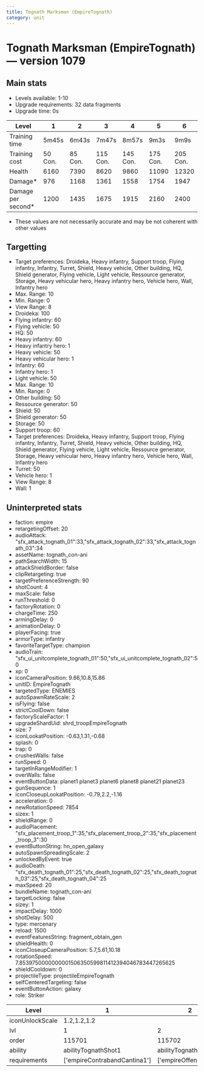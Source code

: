 ```yaml
---
title: Tognath Marksman (EmpireTognath)
category: unit
---
```


# Tognath Marksman (EmpireTognath) — version 1079

## Main stats

  * Levels available: 1-10
  * Upgrade requirements: 32 data fragments
  * Upgrade time: 0s

|Level             |1      |2      |3       |4       |5       |6       |7       |8       |9       |10      |
|------------------|-------|-------|--------|--------|--------|--------|--------|--------|--------|--------|
|Training time     |5m45s  |6m43s  |7m47s   |8m57s   |9m3s    |9m9s    |9m15s   |9m21s   |9m27s   |9m33s   |
|Training cost     |50 Con.|85 Con.|115 Con.|145 Con.|175 Con.|205 Con.|235 Con.|265 Con.|295 Con.|325 Con.|
|Health            |6160   |7390   |8620    |9860    |11090   |12320   |13550   |14780   |16020   |18480   |
|Damage*           |976    |1168   |1361    |1558    |1754    |1947    |2144    |2336    |2529    |2918    |
|Damage per second*|1200   |1435   |1675    |1915    |2160    |2400    |2640    |2875    |3115    |3590    |

* These values are not necessarily accurate and may be not coherent with other values

## Targetting

  * Target preferences: Droideka, Heavy infantry, Support troop, Flying infantry, Infantry, Turret, Shield, Heavy vehicle, Other building, HQ, Shield generator, Flying vehicle, Light vehicle, Ressource generator, Storage, Heavy vehicular hero, Heavy infantry hero, Vehicle hero, Wall, Infantry hero
  * Max. Range: 10
  * Min. Range: 0
  * View Range: 8
  * Droideka: 100
  * Flying infantry: 60
  * Flying vehicle: 50
  * HQ: 50
  * Heavy infantry: 60
  * Heavy infantry hero: 1
  * Heavy vehicle: 50
  * Heavy vehicular hero: 1
  * Infantry: 60
  * Infantry hero: 1
  * Light vehicle: 50
  * Max. Range: 10
  * Min. Range: 0
  * Other building: 50
  * Ressource generator: 50
  * Shield: 50
  * Shield generator: 50
  * Storage: 50
  * Support troop: 60
  * Target preferences: Droideka, Heavy infantry, Support troop, Flying infantry, Infantry, Turret, Shield, Heavy vehicle, Other building, HQ, Shield generator, Flying vehicle, Light vehicle, Ressource generator, Storage, Heavy vehicular hero, Heavy infantry hero, Vehicle hero, Wall, Infantry hero
  * Turret: 50
  * Vehicle hero: 1
  * View Range: 8
  * Wall: 1

## Uninterpreted stats

  * faction: empire
  * retargetingOffset: 20
  * audioAttack: "sfx_attack_tognath_01":33,"sfx_attack_tognath_02":33,"sfx_attack_tognath_03":34
  * assetName: tognath_con-ani
  * pathSearchWidth: 15
  * attackShieldBorder: false
  * clipRetargeting: true
  * targetPreferenceStrength: 90
  * shotCount: 4
  * maxScale: false
  * runThreshold: 0
  * factoryRotation: 0
  * chargeTime: 250
  * armingDelay: 0
  * animationDelay: 0
  * playerFacing: true
  * armorType: infantry
  * favoriteTargetType: champion
  * audioTrain: "sfx_ui_unitcomplete_tognath_01":50,"sfx_ui_unitcomplete_tognath_02":50
  * xp: 0
  * iconCameraPosition: 9.66,10.8,15.86
  * unitID: EmpireTognath
  * targetedType: ENEMIES
  * autoSpawnRateScale: 2
  * isFlying: false
  * strictCoolDown: false
  * factoryScaleFactor: 1
  * upgradeShardUid: shrd_troopEmpireTognath
  * size: 7
  * iconLookatPosition: -0.63,1.31,-0.68
  * splash: 0
  * trap: 0
  * crushesWalls: false
  * runSpeed: 0
  * targetInRangeModifier: 1
  * overWalls: false
  * eventButtonData: planet1 planet3 planet6 planet8 planet21 planet23
  * gunSequence: 1
  * iconCloseupLookatPosition: -0.79,2.2,-1.16
  * acceleration: 0
  * newRotationSpeed: 7854
  * sizex: 1
  * shieldRange: 0
  * audioPlacement: "sfx_placement_troop_1":35,"sfx_placement_troop_2":35,"sfx_placement_troop_3":30
  * eventButtonString: hn_open_galaxy
  * autoSpawnSpreadingScale: 2
  * unlockedByEvent: true
  * audioDeath: "sfx_death_tognath_01":25,"sfx_death_tognath_02":25,"sfx_death_tognath_03":25,"sfx_death_tognath_04":25
  * maxSpeed: 20
  * bundleName: tognath_con-ani
  * targetLocking: false
  * sizey: 1
  * impactDelay: 1000
  * shotDelay: 500
  * type: mercenary
  * reload: 1500
  * eventFeaturesString: fragment_obtain_gen
  * shieldHealth: 0
  * iconCloseupCameraPosition: 5.7,5.61,10.18
  * rotationSpeed: 7.8539750000000001506350599811412394046783447265625
  * shieldCooldown: 0
  * projectileType: projectileEmpireTognath
  * selfCenteredTargeting: false
  * eventButtonAction: galaxy
  * role: Striker

|Level          |1                           |2                    |3                    |4                    |5                    |6                    |7                    |8                    |9                    |10                    |
|---------------|----------------------------|---------------------|---------------------|---------------------|---------------------|---------------------|---------------------|---------------------|---------------------|----------------------|
|iconUnlockScale|1.2,1.2,1.2                 |                     |                     |                     |                     |                     |                     |                     |                     |                      |
|lvl            |1                           |2                    |3                    |4                    |5                    |6                    |7                    |8                    |9                    |10                    |
|order          |115701                      |115702               |115703               |115704               |115705               |115706               |115707               |115708               |115709               |115710                |
|ability        |abilityTognathShot1         |abilityTognathShot2  |abilityTognathShot3  |abilityTognathShot4  |abilityTognathShot5  |abilityTognathShot6  |abilityTognathShot7  |abilityTognathShot8  |abilityTognathShot9  |abilityTognathShot10  |
|requirements   |['empireContrabandCantina1']|['empireOffenseLab2']|['empireOffenseLab3']|['empireOffenseLab4']|['empireOffenseLab5']|['empireOffenseLab6']|['empireOffenseLab7']|['empireOffenseLab8']|['empireOffenseLab9']|['empireOffenseLab10']|

